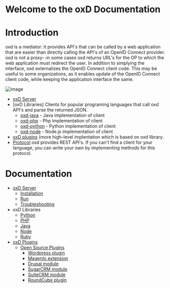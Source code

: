 # Welcome to the oxD Documentation

# Introduction

oxd is a mediator: it provides API's that can be called by a web application that are easier
than directly calling the API's of an OpenID Connect provider. oxd is not a proxy--in some 
cases oxd returns URL's for the OP to which the web application must redirect the user. In addition 
to simplying the interface, oxd externalizes the OpenID Connect client code. This may be useful
to some organizations, as it enables update of the OpenID Connect client code, while keeping
the application interface the same.

![image](https://raw.githubusercontent.com/GluuFederation/docs-oxd/master/sources/img/Overview.jpg)

- [oxD Server](./oxdserver/index.md)
- [oxD Libraries] Clients for popular programing languages that call oxd API's and parse the returned JSON.
    - [oxd-java](./plugin/java/index.md) - Java implementation of client
    - [oxd-php](./plugin/php/index.md) - Php implementation of client
    - [oxd-python](./plugin/python/index.md) - Python implementation of client
    - [oxd-node](./plugin/node/index.md) - Node.js implementation of client
- [oxD plugins](./plugin/php/index.md) (more high-level implentation which is based on oxd library.
- [Protocol](./oxdserver/index.md) oxd provides REST API's. If you can't find a client for your language, 
you can write your own by implementing methods for this protocol. 

# Documentation

- [oxD Server](./oxdserver/index.md)
    - [Installation](./oxdserver/install/index.md)
    - [Run](./oxdserver/run/index.md)
    - [Troubleshooting](./oxdserver/troubleshooting/index.md)
- oxD Libraries
    - [Python](./plugin/python/index.md)
    - [PHP](./plugin/php/library/index.md)
    - [Java](./plugin/java/index.md)
    - [Node](./plugin/node/index.md)
    - [Ruby](./plugin/ruby/index.md)
- [oxD Plugins](./plugin/index.md)
    - [Open Source Plugins](./plugin/php/index.md)
        - [Wordpress plugin](./plugin/php/cms/wordpress/index.md)
        - [Magento extension](./plugin/php/cms/magento/index.md)
        - [Drupal module](./plugin/php/cms/drupal/index.md)
        - [SugarCRM module](./plugin/php/crm/sugarcrm/index.md)
        - [SuiteCRM module](./plugin/php/crm/suitecrm/index.md)
        - [RoundCube plugin](./plugin/php/WebMail/roundcube/index.md)
